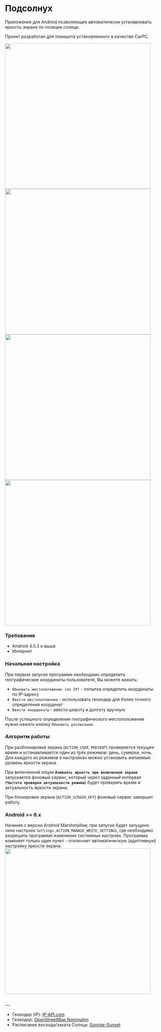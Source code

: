 # Подсолнух
Приложение для Android позволяющее автоматически устанавливать яркость экрана по позиции солнца.

Проект разработан для планшета установленного в качестве CarPC.

<img src="https://cloud.githubusercontent.com/assets/3936845/11914353/c62863b8-a6a8-11e5-9d57-580bd767cb45.png" width="480">
<img src="https://cloud.githubusercontent.com/assets/3936845/11914351/c625f218-a6a8-11e5-81ec-06d45f6a4071.png" width="480">
<img src="https://cloud.githubusercontent.com/assets/3936845/11914355/c6294e18-a6a8-11e5-9934-dace4204a18b.png" width="480">
<img src="https://cloud.githubusercontent.com/assets/3936845/11914354/c628e522-a6a8-11e5-824d-ea55b6c7f12a.png" width="480">

### Требования
* Android 4.0.3 и выше
* Интернет

### Начальная настройка
При первом запуске программе необходимо определить географические координаты пользователя, Вы можете нажать:
* `Обновить местоположение (по IP)` - попытка определить координаты по IP-адресу
* `Ввести местоположение` - использовать геокодер для более точного определения координат
* `Ввести координаты` - ввести широту и долготу вручную

После успешного определения географического местоположения нужно нажать кнопку `Обновить расписание`.

### Алгоритм работы
При разблокировке экрана (`ACTION_USER_PRESENT`) проверяется текущее время и устанавливается один из трёх режимов: день, сумерки, ночь. Для каждого из режимов в настройках можно установить желаемый уровень яркости экрана.

При включенной опции **`Изменять яркость при включенном экране`** запускается фоновый сервис, который через заданный интервал (**`Частота проверки актуальности режима`**) будет проверять время и актуальность яркости экрана.

При блокировке экрана (`ACTION_SCREEN_OFF`) фоновый сервис завершит работу.

### Android >= 6.x
Начиная с версии Android Marshmallow, при запуске будет запущено окно настроек `Settings.ACTION_MANAGE_WRITE_SETTINGS`, где необходимо разрешить программе изменение системных настроек. Программа изменяет только один пункт - отключает автоматическую (адаптивную) настройку яркости экрана.
<img src="https://cloud.githubusercontent.com/assets/3936845/11914352/c625fe70-a6a8-11e5-831a-4614c03f077d.png" width="480">

### ...
* Геокодер (IP): [IP-API.com](http://ip-api.com/)
* Геокодер: [OpenStreetMap Nominatim](https://nominatim.openstreetmap.org/)
* Расписание восхода/заката Солнца: [Sunrise-Sunset](http://sunrise-sunset.org/)
